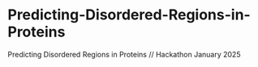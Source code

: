 # Predicting-Disordered-Regions-in-Proteins
Predicting Disordered Regions in Proteins // Hackathon January 2025
